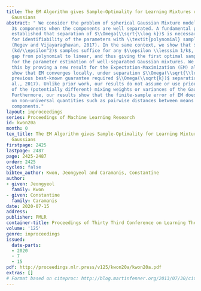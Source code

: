 ```yaml
---
title: The EM Algorithm gives Sample-Optimality for Learning Mixtures of Well-Separated
  Gaussians
abstract: " We consider the problem of spherical Gaussian Mixture models with $k \\geq
  3$ components when the components are well separated. A fundamental previous result
  established that separation of $\\Omega(\\sqrt{\\log k})$ is necessary and sufficient
  for identifiability of the parameters with \\textit{polynomial} sample complexity
  (Regev and Vijayaraghavan, 2017). In the same context, we show that $\\tilde{O}
  (kd/\\epsilon^2)$ samples suffice for any $\\epsilon \\lesssim 1/k$, closing the
  gap from polynomial to linear, and thus giving the first optimal sample upper bound
  for the parameter estimation of well-separated Gaussian mixtures. We accomplish
  this by proving a new result for the Expectation-Maximization (EM) algorithm: we
  show that EM converges locally, under separation $\\Omega(\\sqrt{\\log k})$. The
  previous best-known guarantee required $\\Omega(\\sqrt{k})$ separation (Yan, et
  al., 2017). Unlike prior work, our results do not assume or use prior knowledge
  of the (potentially different) mixing weights or variances of the Gaussian components.
  Furthermore, our results show that the finite-sample error of EM does not depend
  on non-universal quantities such as pairwise distances between means of Gaussian
  components."
layout: inproceedings
series: Proceedings of Machine Learning Research
id: kwon20a
month: 0
tex_title: The EM Algorithm gives Sample-Optimality for Learning Mixtures of Well-Separated
  Gaussians
firstpage: 2425
lastpage: 2487
page: 2425-2487
order: 2425
cycles: false
bibtex_author: Kwon, Jeongyeol and Caramanis, Constantine
author:
- given: Jeongyeol
  family: Kwon
- given: Constantine
  family: Caramanis
date: 2020-07-15
address: 
publisher: PMLR
container-title: Proceedings of Thirty Third Conference on Learning Theory
volume: '125'
genre: inproceedings
issued:
  date-parts:
  - 2020
  - 7
  - 15
pdf: http://proceedings.mlr.press/v125/kwon20a/kwon20a.pdf
extras: []
# Format based on citeproc: http://blog.martinfenner.org/2013/07/30/citeproc-yaml-for-bibliographies/
---
```

